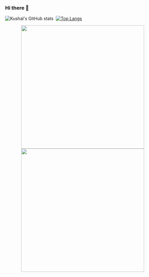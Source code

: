 ### Hi there 👋
![Kushal's GitHub stats](https://github-readme-stats.vercel.app/api?username=Aurshal&show_icons=true&theme=radical)&nbsp;&nbsp;[![Top Langs](https://github-readme-stats.vercel.app/api/top-langs/?username=Aurshal&layout=compact&theme=tokyonight)](https://github.com/anuraghazra/github-readme-stats)


<p align = "center">
  <img src = "https://github-readme-stats.vercel.app/api?username=pr2tik1&show_icons=true&theme=bear" width = 400>
  <img src = "https://github-readme-streak-stats.herokuapp.com?user=pr2tik1&theme=dark&hide_border=true" width = 400>
</p>

